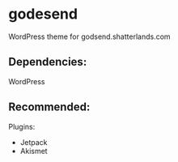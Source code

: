 godesend
========

WordPress theme for godsend.shatterlands.com

## Dependencies:

WordPress

## Recommended:

Plugins:
- Jetpack
- Akismet
	
